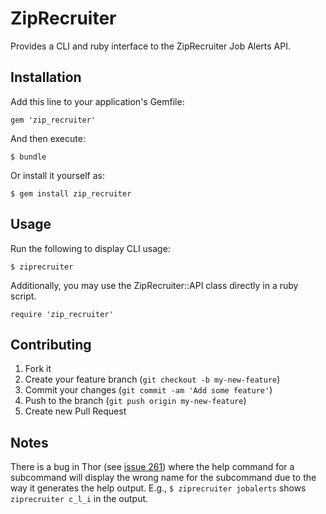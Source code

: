 # ZipRecruiter

Provides a CLI and ruby interface to the ZipRecruiter Job Alerts API.

## Installation

Add this line to your application's Gemfile:

    gem 'zip_recruiter'

And then execute:

    $ bundle

Or install it yourself as:

    $ gem install zip_recruiter

## Usage

Run the following to display CLI usage:

    $ ziprecruiter

Additionally, you may use the ZipRecruiter::API class directly in a ruby
script.

    require 'zip_recruiter'

## Contributing

1. Fork it
2. Create your feature branch (`git checkout -b my-new-feature`)
3. Commit your changes (`git commit -am 'Add some feature'`)
4. Push to the branch (`git push origin my-new-feature`)
5. Create new Pull Request

## Notes

There is a bug in Thor (see
[issue 261](https://github.com/wycats/thor/issues/261)) where the help command
for a subcommand will display the wrong name for the subcommand due to the way
it generates the help output. E.g., `$ ziprecruiter jobalerts` shows
`ziprecruiter c_l_i` in the output.
